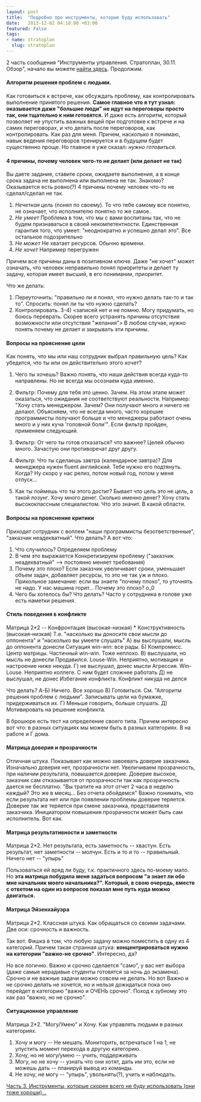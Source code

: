 ```yaml
---
layout: post
title:  "Подробно про инструменты, которые буду использовать"
date:   2013-12-02 04:10:00 +03:00
featured: False
tags: 
- name: stratoplan
  slug: stratoplan
---
```

2 часть сообщения "Инструменты управления. Стратоплан, 30.11. Обзор", начало вы можете [найти здесь](http://kavaleu.ru/blog/12-instrumenty-upravleniya-stratoplan-3011-obzor/). Продолжим.

#### Алгоритм решения проблем с людьми. ####
Как готовиться к встрече, как обсуждать проблему, как контролировать выполнение принятого решения.
**Самое главное что я тут узнал: оказывается даже "большие люди" не идут на переговоры просто так, они тщательно к ним готовятся.** И даже есть алгоритм, который позволяет не упустить важных вещей при подготовке к встрече и на самих переговорах, и что делать после переговоров, как контролировать. Как раз для меня. Причем, насколько я понимаю, навык ведения переговоров тренируется и в будущем будет существенно проще. Но главное я уже сказал: *нужно готовиться*.<!--more-->

#### 4 причины, почему человек чего-то не делает (или делает не так) ####
Вы даете задание, ставите сроки, ожидаете выполнения, а в конце срока задача не выполнена или выполнена не так. Знакомо? Оказывается есть ровно(?) 4 причины почему человек что-то не сделал/сделал не так.

1) *Нечеткая цель* (понял по своему).
То что тебе самому все понятно, не означает, что исполнителю понятно то же самое.
2) *Не умеет*
Проблема в том, что мы с вами воспитаны так, что не будем признаваться в своей некомпетентности.
Единственная гарантия того, что умеет: "неоднократно и успешно делал это". Все остальное подозрительно
3) *Не может*
Не хватает ресурсов. Обычно времени. 
4) *Не хочет*
Например перегружен

Причем все причины даны в позитивном ключе. Даже "не хочет" может означать, что человек неправильно понял приоритеты и делает ту задачу, которая имеет высший, в его понимании, приоритет.

Что же делать:
1) Переуточнить: "правильно ли я понял, что нужно делать так-то и так то". Спросить: понял ли ты что нужно сделать?
2) Контролировать. 
3-4) <записей нет и не помню. Могу придумать, но боюсь переврать. Скорее всего устранять причины отсутствия возможности или отсутствия "желания">
В любом случае, нужно понять почему не делает и закрывать эти причины.

#### Вопросы на прояснение цели ####
Как понять, что мы или наш сотрудник выбрал правильную цель? Как убедится, что ты или он действительно этого хочет?

1) Чего ты хочешь?
Важно понять, что наши действия всегда куда-то направлены. Но не всегда мы осознаем куда именно.

2) Фильтр: Почему для тебя это ценно. Зачем.
На этом этапе может оказаться, что ожидания не соответствуют реальности. Например: "Хочу стать менеджером. Зачем? Они получают много и ничего не делают. Объясняем, что не всегда много, часто хорошие программисты получают больше и что менеджеры работают очень много и у них куча 'головной боли'".
Если фильтр пройден, применяем следующий.

3) Фильтр: От чего ты готов отказаться? что важнее?
Целей обычно много. Зачастую они противоречат друг другу.

4) Фильтр: Что ты сделаешь завтра (календарное завтра)?
Для менеджера нужен fluent английский. Тебе нужно его подтянуть. Когда?
Ну скоро у нас релиз, потом новый год, потом у меня отпуск...

5) Как ты поймешь что ты этого достиг?
Бывает что цель это не цель, а такой лозунг. 
Хочу много денег. Сколько именно денег? 
Хочу стать высококлассным специалистом. Что это значит. В какой области.

#### Вопросы на прояснение критики ####
Приходит сотрудник с воплем "наши программисты безответственные", "заказчик неадекватный". Что делать? А вот что:

1) Что случилось?
Определяем проблему
2) В чем это выражается
Конкретизируем проблему ("заказчик неадекватный" --> постоянно меняет требования)
3) Почему это плохо?
Если заказчик увеличивает сроки, уменьшает объем задач, добавляет ресурсы, то это не так уж и плохо.
Прикольное замечание: если вы знаете "почему плохо", то уточнять не надо. 
У нас машина горит... Почему это плохо? о_0
4) Чего бы хотелось бы? Что делать?
Часто у сотрудника в голове уже есть наметки решения. 

#### Стиль поведения в конфликте ####
Матрица 2*2 -- Конфронтация (высокая-низкая) * Конструктивность (высокая-низкая)
Т.е. "насколько вы доносите свои мысли до оппонента" и "насколько вы умеете слушать"
А) вы выслушали, мысль до оппонента донесли
Ситуация win-win: все рады.
Б) Компромисс. Центр матрицы. 
Частичный win-win. Тоже неплохо.
В) выслушали, но мысль не донесли
Продавился. Louse-Win. Неприятно, мотивация и настроение ниже некуда.
Г) не выслушал, донес мысли
Агрессия. Win-Louse. Неприятно коллеге. С ним будет сложнее работать
Д) не выслушал, не донес
Избегание конфликта. Конфликт никуда не делся

Что делать?
А-Б) Ничего. Все хорошо
В) Готовиться. См. "Алгоритм решения проблем с людьми". Записывать цели на бумажке, придерживаться их.
Г) Меньше говорить, больше слушать.
Д) Мотивировать на решение конфликта.

В брошюре есть тест на определение своего типа.
Причем интересно вот что: в разных ситуациях мы можем быть в разных категориях. В на работе и Г дома.

#### Матрица доверия и прозрачности ####
Отличная штука. Показывает как можно завоевать доверие заказчика. 
Изначально доверия нет, прозрачности нет. Увеличиваем прозрачность, при наличии результата, повышается доверие. Доверие высокое, заказчик сам отказывается от прозрачности так как прозрачность дается не бесплатно. "Вы тратите на этот отчет 2 часа в неделю каждый? Это же в месяц... Без отчета обойдемся"
Важно понимать, что если результата нет или при появлении проблемы доверие теряется. Доверие так же теряется при смене заказчика, представителя заказчика.
Инициатором повышения прозрачности может быть сам исполнитель. Вот как.

#### Матрица результативности и заметности ####
Матрица 2*2. 
Нет результата, есть заметность -- хвастун.
Есть результат, нет заметности -- молчун.
Есть и то и то -- правильный.
Ничего нет -- "упырь"

Пользоваться ей вряд ли буду, т.к. практичного здесь по-моему мало. Но **эта матрица побудила меня задаться вопросом "а знает ли обо мне начальник моего начальника?". Который, в свою очередь, вместе с ответом на один из вопросов показал мне путь куда можно двигаться.**

#### Матрица Эйзенхайуэра ####
Матрица 2*2. Классная штука. Как обращаться со своими задачами. Две оси: срочность и важность.

Так вот. Фишка в том, что любую задачу можно поместить в одну из 4 категорий.
Причем такая странная штука: **концентрироваться нужно на категории "важно-не срочно"**. Интересно, да?

Но все логично. Важно и срочно сделается "само", у вас нет выбора (даже самые нерадивые студенты готовятся за ночь до экзамена). Срочно и не важные задачи можно совсем не делать. Но вот Важно и не срочно делать не хочется, но и нельзя дожидаться пока оно перейдет в категорию "важно и ОЧЕНЬ срочно". 
Поход к зубному это как раз "важно, но не срочно".

#### Ситуационное управление ####
Матрица 2*2. "Могу/Умею" и Хочу. Как управлять людьми в разных категориях.

1) Хочу и могу -- Не мешать. Мониторить, встречаться 1 на 1, не упустить момент перехода в другую категорию.
2) Хочу, но не могу/умею -- учить, поддерживать
3) Могу, но не хочу -- узнать что они хотят, дать им это, если не можешь дать -- планируй вывод из команды.
4) Не хочу, не могу -- "упырь", увольнять(?), учить и наблюдать.

[Часть 3. Инструменты, которые скорее всего не буду использовать (они тоже хороши)...](http://kavaleu.ru/blog/14-instrumenty-kotorye-skoree-vsego-ne-budu-ispolzova/)

